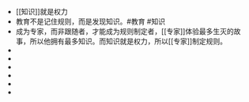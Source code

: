 - [[知识]]就是权力
- 教育不是记住规则，而是发现知识。#教育 #知识
- 成为专家，而非跟随者，才能成为规则制定者，[[专家]]体验最多生灭的故事，所以他拥有最多知识。而知识就是权力，所以[[专家]]制定规则。
-
-
-
-
-
-
